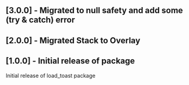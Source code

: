 ## [3.0.0] - Migrated to null safety and add some (try & catch) error

## [2.0.0] - Migrated Stack to Overlay

## [1.0.0] - Initial release of package

Initial release of load_toast package
